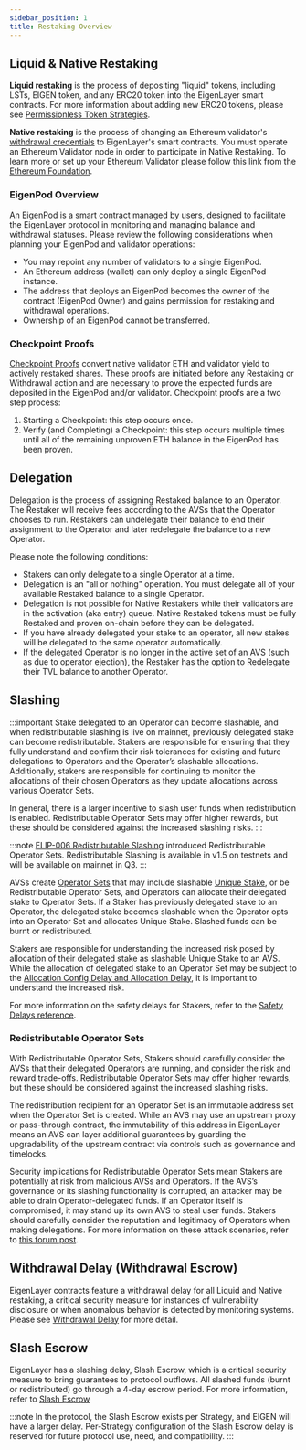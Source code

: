 ```yaml
---
sidebar_position: 1
title: Restaking Overview
---
```



## **Liquid & Native Restaking**

**Liquid restaking** is the process of depositing "liquid" tokens, including LSTs, EIGEN token, and any ERC20 token into the EigenLayer smart contracts. For more information about adding new ERC20 tokens, please see [Permissionless Token Strategies](/docs/developers/HowTo/build/avs-permissionlesss.md).

**Native restaking** is the process of changing an Ethereum validator's[ withdrawal credentials](https://notes.ethereum.org/@launchpad/withdrawals-faq#Q-What-are-withdrawals) to EigenLayer's smart contracts. You must operate an Ethereum Validator node in order to participate in Native Restaking. To learn more or set up your Ethereum Validator please follow this link from the[ Ethereum Foundation](https://launchpad.ethereum.org/).

### EigenPod Overview 

An [EigenPod](https://github.com/Layr-Labs/eigenlayer-contracts/blob/master/docs/core/EigenPodManager.md) is a smart contract managed by users, designed to facilitate the EigenLayer protocol in monitoring and managing balance and withdrawal statuses. Please review the following considerations when planning your EigenPod and validator operations:

- You may repoint any number of validators to a single EigenPod.
- An Ethereum address (wallet) can only deploy a single EigenPod instance.
- The address that deploys an EigenPod becomes the owner of the contract (EigenPod Owner) and gains permission for restaking and withdrawal operations.
- Ownership of an EigenPod cannot be transferred.

### Checkpoint Proofs

[Checkpoint Proofs](https://github.com/Layr-Labs/eigenlayer-contracts/blob/dev/docs/core/EigenPod.md#checkpointing-validators) convert native validator ETH and validator yield to actively restaked shares. These proofs are initiated 
before any Restaking or Withdrawal action and are necessary to prove the expected funds are deposited in the EigenPod and/or validator. 
Checkpoint proofs are a two step process:
1. Starting a Checkpoint: this step occurs once.
1. Verify (and Completing) a Checkpoint: this step occurs multiple times until all of the remaining unproven ETH balance in the 
EigenPod has been proven.

## Delegation

Delegation is the process of assigning Restaked balance to an Operator. The Restaker will receive fees according to the AVSs 
that the Operator chooses to run. Restakers can undelegate their balance to end their assignment to the Operator and later 
redelegate the balance to a new Operator.

Please note the following conditions:
- Stakers can only delegate to a single Operator at a time.
- Delegation is an "all or nothing" operation. You must delegate all of your available Restaked balance to a single Operator.
- Delegation is not possible for Native Restakers while their validators are in the activation (aka entry) queue. Native Restaked 
tokens must be fully Restaked and proven on-chain before they can be delegated.
- If you have already delegated your stake to an operator, all new stakes will be delegated to the same operator automatically.
- If the delegated Operator is no longer in the active set of an AVS (such as due to operator ejection), the Restaker has 
the option to Redelegate their TVL balance to another Operator.

## Slashing 

:::important
Stake delegated to an Operator can become slashable, and when redistributable slashing is live on mainnet, previously delegated
stake can become redistributable. Stakers are responsible for ensuring that they fully understand and confirm 
their risk tolerances for existing and future delegations to Operators and the Operator’s slashable allocations. Additionally, 
stakers are responsible for continuing to monitor the allocations of their chosen Operators as they update allocations across 
various Operator Sets.

In general, there is a larger incentive to slash user funds when redistribution is enabled. Redistributable Operator Sets
may offer higher rewards, but these should be considered against the increased slashing risks.
:::

:::note
[ELIP-006 Redistributable Slashing](https://github.com/eigenfoundation/ELIPs/blob/main/ELIPs/ELIP-006.md) introduced Redistributable Operator Sets. 
Redistributable Slashing is available in v1.5 on testnets and will be available on mainnet in Q3.
:::

AVSs create [Operator Sets](../../eigenlayer/concepts/operator-sets/operator-sets-concept.md) that may include slashable
[Unique Stake](../../eigenlayer/concepts/slashing/unique-stake.md), or be Redistributable Operator Sets, and Operators can 
allocate their delegated stake to Operator Sets. If a Staker has previously delegated stake to an Operator, the delegated stake 
becomes slashable when the Operator opts into an Operator Set and allocates Unique Stake. Slashed funds can be burnt or
redistributed.

Stakers are responsible for understanding the increased risk posed by allocation of their delegated stake as slashable
Unique Stake to an AVS. While the allocation of delegated stake to an Operator Set may be subject to the [Allocation Config
Delay and Allocation Delay](../../eigenlayer/reference/safety-delays-reference.md), it is important to understand the increased risk.

For more information on the safety delays for Stakers, refer to the [Safety Delays reference](../../eigenlayer/reference/safety-delays-reference.md).

### Redistributable Operator Sets

With Redistributable Operator Sets, Stakers should carefully consider the AVSs that their delegated Operators are running, 
and consider the risk and reward trade-offs. Redistributable Operator Sets may offer higher rewards, but these should be considered
against the increased slashing risks.

The redistribution recipient for an Operator Set is an immutable address set when the Operator Set is created. While an AVS
may use an upstream proxy or pass-through contract, the immutability of this address in EigenLayer means an AVS can layer 
additional guarantees by guarding the upgradability of the upstream contract via controls such as governance and timelocks.

Security implications for Redistributable Operator Sets mean Stakers are potentially at risk from malicious AVSs and Operators. 
If the AVS’s governance or its slashing functionality is corrupted, an attacker may be able to drain Operator-delegated funds. 
If an Operator itself is compromised, it may stand up its own AVS to steal user funds. Stakers should carefully consider the 
reputation and legitimacy of Operators when making delegations. For more information on these attack scenarios, refer to 
[this forum post](https://forum.eigenlayer.xyz/t/risks-of-an-in-protocol-redistribution-design/14458).

## Withdrawal Delay (Withdrawal Escrow)

EigenLayer contracts feature a withdrawal delay for all Liquid and Native restaking, a critical security measure for instances 
of vulnerability disclosure or when anomalous behavior is detected by monitoring systems. Please see [Withdrawal Delay](/docs/eigenlayer/security/withdrawal-delay.md) 
for more detail.

## Slash Escrow 

EigenLayer has a slashing delay, Slash Escrow, which is a critical security measure to bring guarantees to protocol outflows. All slashed funds
(burnt or redistributed) go through a 4-day escrow period. For more information, refer to [Slash Escrow](../../eigenlayer/security/slashing-delay)

:::note
In the protocol, the Slash Escrow exists per Strategy, and EIGEN will have a larger delay. Per-Strategy configuration of the Slash Escrow
delay is reserved for future protocol use, need, and compatibility.
:::